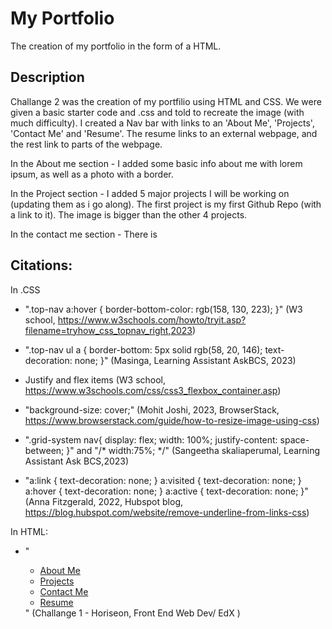 # My Portfolio
The creation of my portfolio in the form of a HTML.

## Description

Challange 2 was the creation of my portfilio using HTML and CSS.
We were given a basic starter code and .css and told to recreate the image (with much difficulty).
I created a Nav bar with links to an 'About Me', 'Projects', 'Contact Me' and 'Resume'. 
The resume links to an external webpage, and the rest link to parts of the webpage.

In the About me section - I added some basic info about me with lorem ipsum, as well as a photo with a border.

In the Project section - I added 5 major projects I will be working on (updating them as i go along). The first project is my first Github Repo (with a link to it). The image is bigger than the other 4 projects.

In the contact me section - There is 


## Citations:

In .CSS 
* ".top-nav a:hover {
  border-bottom-color: rgb(158, 130, 223);
}"  (W3 school, https://www.w3schools.com/howto/tryit.asp?filename=tryhow_css_topnav_right,2023)

* ".top-nav ul a {
  border-bottom: 5px solid rgb(58, 20, 146);
  text-decoration: none;
}" (Masinga, Learning Assistant AskBCS, 2023)

* Justify and flex items (W3 school, https://www.w3schools.com/css/css3_flexbox_container.asp)

* "background-size: cover;" (Mohit Joshi, 2023, BrowserStack, https://www.browserstack.com/guide/how-to-resize-image-using-css)

* ".grid-system nav{
  display: flex;
  width: 100%;
  justify-content: space-between;
}" and "/* width:75%; */" (Sangeetha skaliaperumal, Learning Assistant Ask BCS,2023)

* "a:link { text-decoration: none; }
a:visited { text-decoration: none; }
a:hover { text-decoration: none; }
a:active { text-decoration: none; }"
(Anna Fitzgerald, 2022, Hubspot blog, https://blog.hubspot.com/website/remove-underline-from-links-css)




In HTML:
* "<div>
        <ul>
          <li><a href="#about-me">About Me</a></li>
          <li><a href="#projects">Projects</a></li>
          <li><a href="#contact-me">Contact Me</a></li>
          <li><a href="#resume">Resume</a></li>
        </ul>
      </div>" (Challange 1 - Horiseon, Front End Web Dev/ EdX )